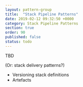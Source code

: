 ```yaml
---
layout: pattern-group
title:  "Stack Pipeline Patterns"
date: 2019-02-12 09:32:50 +0000
category: Stack Pipeline Patterns
section: true
order: 90
published: false
status: todo
---
```


TBD

(Or: stack delivery patterns?)

- Versioning stack definitions
- Artefacts

